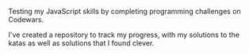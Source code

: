 Testing my JavaScript skills by completing programming challenges on Codewars.

I've created a repository to track my progress, with my solutions to the katas as well as solutions that I found clever.
